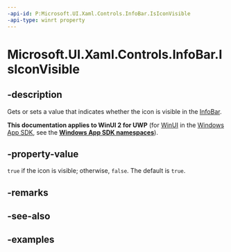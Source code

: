 ```yaml
---
-api-id: P:Microsoft.UI.Xaml.Controls.InfoBar.IsIconVisible
-api-type: winrt property
---
```


# Microsoft.UI.Xaml.Controls.InfoBar.IsIconVisible

<!--
public bool IsIconVisible { get; set; }
-->


## -description

Gets or sets a value that indicates whether the icon is visible in the [InfoBar](infobar.md).

**This documentation applies to WinUI 2 for UWP** (for [WinUI](/windows/apps/winui/winui3/) in the [Windows App SDK](/windows/apps/windows-app-sdk/), see the **[Windows App SDK namespaces](/windows/windows-app-sdk/api/winrt/)**).

## -property-value

`true` if the icon is visible; otherwise, `false`. The default is `true`.

## -remarks

## -see-also

## -examples


